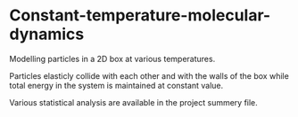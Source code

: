 # Constant-temperature-molecular-dynamics


Modelling particles in a 2D box at various temperatures.

Particles elasticly collide with each other and with the walls of the box while total energy in the system is maintained at constant value.

Various statistical analysis are available in the project summery file.

